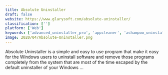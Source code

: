 ```yaml
---
title: Absolute Uninstaller
draft: false 
website: https://www.glarysoft.com/absolute-uninstaller/
classification: ['']
platform: ['Web']
keywords: ['advanced_uninstaller_pro', 'appcleaner', 'ashampoo_uninstaller', 'bleachbit', 'bulk_crap_uninstaller', 'ccleaner', 'comodo_programs_manager', 'doyourdata_macuninstaller', 'geekuninstaller', 'glary_utilities', 'pc_decrapifier', 'revo_uninstaller', 'safarp', 'smarty_uninstaller', 'soft_organizer', 'total_uninstall', 'unchecky', 'uninstallview', 'zsoft_uninstaller']
image: 2020/04/Absolute-Uninstaller.png
---
```

Absolute Uninstaller is a simple and easy to use program that make it easy for the Windows users to uninstall software and remove those programs completely from the system that are most of the time escaped by the default uninstaller of your Windows …